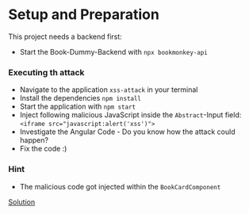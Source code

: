 # Setup and Preparation

This project needs a backend first:

- Start the Book-Dummy-Backend with `npx bookmonkey-api`

### Executing th attack

- Navigate to the application `xss-attack` in your terminal
- Install the dependencies `npm install`
- Start the application with `npm start`
- Inject following malicious JavaScript inside the `Abstract`-Input field: `<iframe src="javascript:alert('xss')">`
- Investigate the Angular Code - Do you know how the attack could happen?
- Fix the code :)

### Hint

- The malicious code got injected within the `BookCardComponent`

[Solution](https://github.com/martinakraus/security-intro-2025/commit/9f22a3ac1f0467f69e395e010878e88368f1f753)
